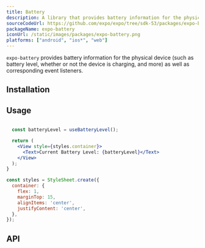 ```yaml
---
title: Battery
description: A library that provides battery information for the physical device, as well as corresponding event listeners.
sourceCodeUrl: https://github.com/expo/expo/tree/sdk-53/packages/expo-battery
packageName: expo-battery
iconUrl: /static/images/packages/expo-battery.png
platforms: ["android", "ios*", "web"]
---
```


`expo-battery` provides battery information for the physical device (such as battery level, whether or not the device is charging, and more) as well as corresponding event listeners.

## Installation

## Usage

```jsx

  const batteryLevel = useBatteryLevel();

  return (
    <View style={styles.container}>
      <Text>Current Battery Level: {batteryLevel}</Text>
    </View>
  );
}

const styles = StyleSheet.create({
  container: {
    flex: 1,
    marginTop: 15,
    alignItems: 'center',
    justifyContent: 'center',
  },
});
```

## API

```js

```